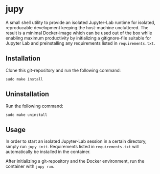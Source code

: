 # jupy
A small shell utility to provide an isolated Jupyter-Lab runtime for isolated, reproducable development keeping the host-machine uncluttered.
The result is a minimal Docker-image which can be used out of the box while enabling maximum productivity by initializing a gitignore-file suitable for Jupyter Lab and preinstalling any requirements listed in `requirements.txt`.

## Installation

Clone this git-repository and run the following command:
```
sudo make install
```

## Uninstallation

Run the following command:
```
sudo make uninstall
```

## Usage

In order to start an isolated Jupyter-Lab session in a certain directory, simply run `jupy init`.
Requirements listed in `requirements.txt` will automatically be installed in the container.

After initializing a git-repository and the Docker environment, run the container with `jupy run`.
